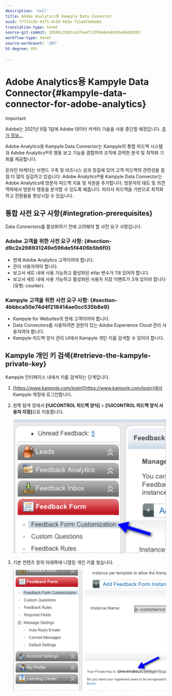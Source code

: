 ```yaml
---
description: 'null'
title: Adobe Analytics용 Kampyle Data Connector
uuid: f7733c81-93f5-4c50-b83a-721a6fbd4e8e
translation-type: tm+mt
source-git-commit: 3850dc3503ca57ba4f13f0de63e8420e484db501
workflow-type: tm+mt
source-wordcount: '267'
ht-degree: 95%

---
```



# Adobe Analytics용 Kampyle Data Connector{#kampyle-data-connector-for-adobe-analytics}

>[!IMPORTANT]
>
>Adobe는 2021년 8월 1일에 Adobe 데이터 커넥터 기술을 사용 중단할 예정입니다. [추가 정보...](/help/import/data-connectors/data-connectors-eol.md)

Adobe Analytics용 Kampyle Data Connector는 Kampyle의 통합 피드백 시스템과 Adobe Analytics®의 행동 보고 기능을 결합하여 조직에 강력한 분석 및 최적화 기회를 제공합니다.

온라인 마케터는 브랜드 구축 및 비즈니스 성과 창출에 있어 고객 피드백의 관련성을 점점 더 많이 실감하고 있습니다. Adobe Analytics®용 Kampyle Data Connector는 Adobe Analytics에 방문자 피드백 지표 및 차원을 추가합니다. 방문자의 태도 및 의견 맥락에서 방문자 행동을 분석할 수 있도록 해줍니다. 따라서 피드백을 기반으로 최적화하고 전환율을 향상시킬 수 있습니다.

## 통합 사전 요구 사항{#integration-prerequisites}

Data Connectors를 활성화하기 전에 고려해야 할 사전 요구 사항입니다.

### Adobe 고객을 위한 사전 요구 사항: {#section-d9c2e266931249e596de5f4406b5b6f0}

* 현재 Adobe Analytics 고객이어야 합니다.
* 관리 사용자여야 합니다.
* 보고서 세트 내에 사용 가능하고 활성화된 eVar 변수가 1개 있어야 합니다.
* 보고서 세트 내에 사용 가능하고 활성화된 사용자 지정 이벤트가 3개 있어야 합니다(유형: counter).

### Kampyle 고객을 위한 사전 요구 사항: {#section-4bbbca50e74d4f218414ae0cc535b8e9}

* Kampyle for Websites의 현재 고객이어야 합니다.
* Data Connectors를 사용하려면 권한이 있는 Adobe Experience Cloud 관리 사용자여야 합니다.
* Kampyle 피드백 양식 관리 UI에서 Kampyle 개인 키를 검색할 수 있어야 합니다.

## Kampyle 개인 키 검색{#retrieve-the-kampyle-private-key}

Kampyle 인터페이스 내에서 키를 검색하는 단계입니다.

1. [https://www.kampyle.com/login](https://www.kampyle.com/login)에서 Kampyle 계정에 로그인합니다.
1. 왼쪽 탐색 창에서 **[!UICONTROL 피드백 양식]** > **[!UICONTROL 피드백 양식 사용자 지정]**&#x200B;으로 이동합니다.

   ![](assets/retrieve_key1.png)

1. 기본 컨텐츠 창의 아래쪽에 나열된 개인 키를 찾습니다.

   ![](assets/retrieve_key2.png)
